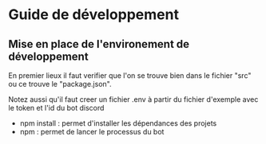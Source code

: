# Guide de développement

## Mise en place de l'environement de développement

En premier lieux il faut verifier que l'on se trouve bien dans le fichier "src" ou ce trouve le "package.json".

Notez aussi qu'il faut creer un fichier .env à partir du fichier d'exemple avec le token et l'id du bot discord

- npm install : permet d'installer les dépendances des projets
- npm <Nom du bot> : permet de lancer le processus du bot


